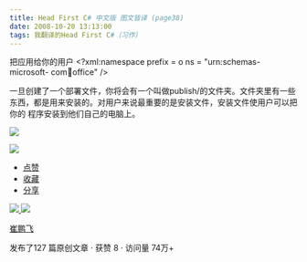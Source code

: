 ```yaml
---
title: Head First C# 中文版 图文皆译 (page38)
date: 2008-10-20 13:13:00
tags: 我翻译的Head First C#（习作）
---
```

把应用给你的用户  <?xml:namespace prefix = o ns = "urn:schemas-microsoft-
com:office:office" />

一旦创建了一个部署文件，你将会有一个叫做publish/的文件夹。文件夹里有一些东西，都是用来安装的。对用户来说最重要的是安装文件，安装文件使用户可以把你的
程序安装到他们自己的电脑上。

![](https://p-blog.csdn.net/images/p_blog_csdn_net/cuipengfei1/EntryImages/20081020/%E6%88%AA%E5%9B%BE00633601052033437500.jpg)

![](https://p-blog.csdn.net/images/p_blog_csdn_net/cuipengfei1/EntryImages/20081020/%E6%88%AA%E5%9B%BE01633601052034218750.jpg)

  * [ 点赞  ](javascript:;)
  * [ 收藏  ](javascript:;)
  * [ 分享 ](javascript:;)

[ ![](https://profile.csdnimg.cn/5/2/5/3_cuipengfei1)
![](https://g.csdnimg.cn/static/user-reg-year/1x/11.png)
](https://blog.csdn.net/cuipengfei1)

[ 崔鹏飞 ](https://blog.csdn.net/cuipengfei1)

发布了127 篇原创文章  ·  获赞 8  ·  访问量 74万+

